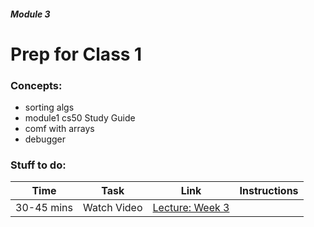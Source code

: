 ##### Module 3

# Prep for Class 1

### Concepts:
* sorting algs
* module1 cs50 Study Guide
* comf with arrays
* debugger

### Stuff to do:

Time | Task | Link | Instructions
-----|------|------|-------------
30-45 mins | Watch Video | [Lecture: Week 3](https://www.youtube.com/watch?v=IEOO5UToo6A) | 
